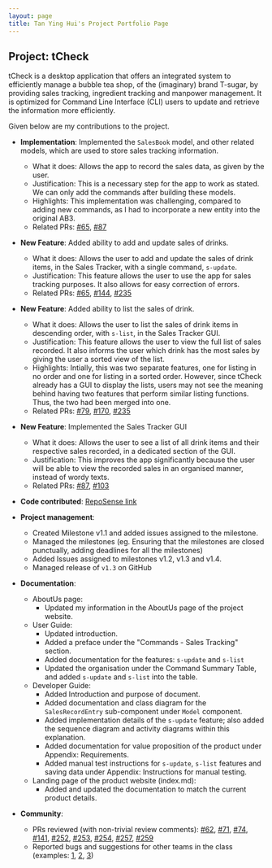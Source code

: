 ```yaml
---
layout: page
title: Tan Ying Hui's Project Portfolio Page
---
```


## Project: tCheck

tCheck is a desktop application that offers an integrated system to efficiently manage a bubble tea shop, of 
the (imaginary) brand T-sugar, by providing sales tracking, ingredient tracking and manpower management. It is 
optimized for Command Line Interface (CLI) users to update and retrieve the information more efficiently.

Given below are my contributions to the project.
 
* **Implementation**: Implemented the `SalesBook` model, and other related models, which are used to store sales
 tracking information.
  * What it does: Allows the app to record the sales data, as given by the user.
  * Justification: This is a necessary step for the app to work as stated. We can only add the commands after
   building these models.  
  * Highlights: This implementation was challenging, compared to adding new commands, as I
   had to incorporate a new entity into the original AB3.
  * Related PRs: [\#65](https://github.com/AY2021S1-CS2103T-T12-2/tp/pull/65), 
  [\#87](https://github.com/AY2021S1-CS2103T-T12-2/tp/pull/87)
 
* **New Feature**: Added ability to add and update sales of drinks.
  * What it does: Allows the user to add and update the sales of drink items, in the Sales Tracker, with a single
   command, `s-update`.
  * Justification: This feature allows the user to use the app for sales tracking purposes. It also allows for easy
   correction of errors.
  * Related PRs: [\#65](https://github.com/AY2021S1-CS2103T-T12-2/tp/pull/65),
  [\#144](https://github.com/AY2021S1-CS2103T-T12-2/tp/pull/144),
  [\#235](https://github.com/AY2021S1-CS2103T-T12-2/tp/pull/235)
  
* **New Feature**: Added ability to list the sales of drink.
  * What it does: Allows the user to list the sales of drink items in descending order, with `s-list`, in the Sales
   Tracker GUI.
  * Justification: This feature allows the user to view the full list of sales recorded. It also informs the user
    which drink has the most sales by giving the user a sorted view of the list.
  * Highlights: Intially, this was two separate features, one for listing in no order and one for listing in a
    sorted order. However, since tCheck already has a GUI to display the lists, users may not see the meaning behind having two features
    that perform similar listing functions. Thus, the two had been merged into one.
  * Related PRs: [\#79](https://github.com/AY2021S1-CS2103T-T12-2/tp/pull/79),
  [\#170](https://github.com/AY2021S1-CS2103T-T12-2/tp/pull/170),
  [\#235](https://github.com/AY2021S1-CS2103T-T12-2/tp/pull/235)
  
<div style="page-break-after: always;"></div>  
  
* **New Feature**: Implemented the Sales Tracker GUI
  * What it does: Allows the user to see a list of all drink items and their respective sales recorded, in a
   dedicated section of the GUI.
  * Justification: This improves the app significantly because the user will be able to view the recorded sales in an
   organised manner, instead of wordy texts.
  * Related PRs: [\#87](https://github.com/AY2021S1-CS2103T-T12-2/tp/pull/87), 
  [\#103](https://github.com/AY2021S1-CS2103T-T12-2/tp/pull/103)
   
* **Code contributed**: [RepoSense link](https://nus-cs2103-ay2021s1.github.io/tp-dashboard/#breakdown=true&search=ureshiiying&sort=groupTitle&sortWithin=title&since=2020-08-14&timeframe=commit&mergegroup=&groupSelect=groupByRepos&checkedFileTypes=docs~functional-code~test-code~other)

* **Project management**:
  * Created Milestone v1.1 and added issues assigned to the milestone.
  * Managed the milestones (eg. Ensuring that the milestones are closed punctually, adding deadlines for all the
   milestones)
  * Added Issues assigned to milestones v1.2, v1.3 and v1.4.
  * Managed release of `v1.3` on GitHub

* **Documentation**:
  * AboutUs page:
    * Updated my information in the AboutUs page of the project website.
  * User Guide:
    * Updated introduction.
    * Added a preface under the "Commands - Sales Tracking" section.
    * Added documentation for the features: `s-update` and `s-list`
    * Updated the organisation under the Command Summary Table, and added `s-update` and `s-list` into the table.
  * Developer Guide:
    * Added Introduction and purpose of document.
    * Added documentation and class diagram for the `SalesRecordEntry` sub-component under `Model` component.
    * Added implementation details of the `s-update` feature; also added the sequence diagram and activity diagrams
     within this explanation.
    * Added documentation for value proposition of the product under Appendix: Requirements.
    * Added manual test instructions for `s-update`, `s-list` features and saving data under Appendix: Instructions for
     manual testing.
  * Landing page of the product website (index.md):
    * Added and updated the documentation to match the current product details.
    
* **Community**:
  * PRs reviewed (with non-trivial review comments): 
    [\#62](https://github.com/AY2021S1-CS2103T-T12-2/tp/pull/62),
    [\#71](https://github.com/AY2021S1-CS2103T-T12-2/tp/pull/71),
    [\#74](https://github.com/AY2021S1-CS2103T-T12-2/tp/pull/74),
    [\#141](https://github.com/AY2021S1-CS2103T-T12-2/tp/pull/141),
    [\#252](https://github.com/AY2021S1-CS2103T-T12-2/tp/pull/252),
    [\#253](https://github.com/AY2021S1-CS2103T-T12-2/tp/pull/253),
    [\#254](https://github.com/AY2021S1-CS2103T-T12-2/tp/pull/254),
    [\#257](https://github.com/AY2021S1-CS2103T-T12-2/tp/pull/257),
    [\#259](https://github.com/AY2021S1-CS2103T-T12-2/tp/pull/259)
  * Reported bugs and suggestions for other teams in the class (examples: [1](https://github.com/ureshiiYing/ped/issues/2), [2](https://github.com/ureshiiYing/ped/issues/5), [3](https://github.com/ureshiiYing/ped/issues/6))
   
